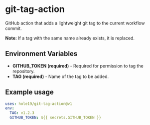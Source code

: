 # git-tag-action

GitHub action that adds a lightweight git tag to the current workflow commit.

**Note:** If a tag with the same name already exists, it is replaced.

## Environment Variables

* **GITHUB_TOKEN (required)** - Required for permission to tag the repository.
* **TAG (required)** - Name of the tag to be added.

## Example usage

```yaml
uses: hole19/git-tag-action@v1
env:
  TAG: v1.2.3
  GITHUB_TOKEN: ${{ secrets.GITHUB_TOKEN }}
```
